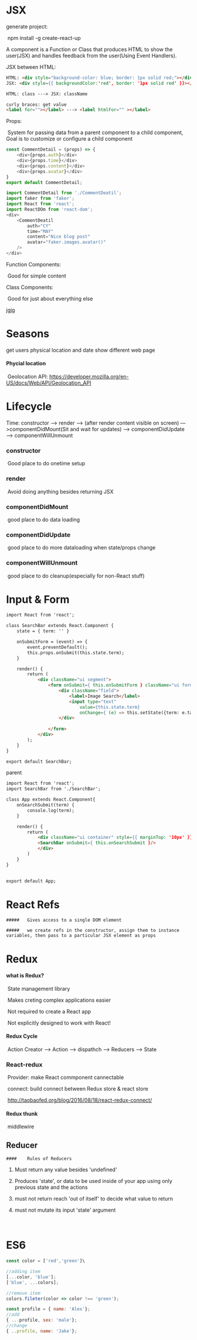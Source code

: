 # JSX



generate project: 

​	npm install -g create-react-up



A component is a Function or Class that produces HTML to show the user(JSX) and handles feedback from the user(Using Event Handlers).



JSX between HTML: 

```html
HTML: <div style="background-color: blue; border: 1px solid red;"></div>
JSX: <div style={{ backgroundColor:'red', border: '1px solid red' }}></div>	

HTML: class ---> JSX: className

curly braces: get value
<label for=""></label> ---> <label htmlFor="" ></label>
```





Props:

​	System for passing data from a parent component to a child component, Goal is to customize or configure a child component

```js
const CommentDetail = (props) => {
    <div>{props.auth}</div>
    <div>{props.time}</div>
    <div>{props.content}</div>
    <div>{props.avatar}</div>
}
export default CommentDetail;
```

```js
import CommentDetail from './CommentDeatil';
import faker from 'faker';
import React from 'react';
import ReactDOm from 'react-dom';
<div>
	<CommentDeatil
		auth="CY" 
		time="MAY"
		content="Nice blog post"
		avatar="faker.images.avatar()"
	/>    
</div>
```



Function Components: 

​	Good for simple content



Class Components:

​	Good for just about everything else

jgjg

# Seasons 

get users physical location and date show different web page

####  Phycial location

​	Geolocation API: <https://developer.mozilla.org/en-US/docs/Web/API/Geolocation_API>





#  Lifecycle

Time:   constructor —> render —>  (after render content visible on screen) —>componentDidMount(Sit and wait for updates) —> componentDidUpdate —> componentWillUnmount



###  constructor

​	Good place to do onetime setup

###  render	

​	Avoid doing anything besides returning JSX

###  componentDidMount

​	good place to do data loading 

###  componentDidUpdate

​	good place to do more dataloading when state/props change

###  componentWillUnmount

​	good place to do cleanup(especially for non-React stuff)





#  Input & Form

```HTML
import React from 'react';

class SearchBar extends React.Component {
    state = { term: '' }

    onSubmitForm = (event) => {
        event.preventDefault();
        this.props.onSubmit(this.state.term);
    }

    render() {
        return (
            <div className="ui segment">
                <form onSubmit={ this.onSubmitForm } className="ui form">
                    <div className="field">
                        <label>Image Search</label>
                        <input type="text" 
                            value={this.state.term}
                            onChange={ (e) => this.setState({term: e.target.value })} />
                    </div>
                    
                </form>
            </div>
        );
    }
}

export default SearchBar;

```



parent

```HTML REACT
import React from 'react';
import SearchBar from './SearchBar';

class App extends React.Component{
    onSearchSubmit(term) {
        console.log(term);
    }

    render() {
        return (
            <div className="ui container" style={{ marginTop: '10px' }}>
            <SearchBar onSubmit={ this.onSearchSubmit }/>
            </div>
        )
    }
} 
    

export default App;


```



#  React Refs

	#####  	Gives access to a single DOM element
	
	#####  	we create refs in the constructor, assign them to instance variables, then pass to a particular JSX element as props





#  Redux

####  	what is Redux?

​		State management library

​		Makes creting complex applications easier

​		Not required to create a React app

​		Not explicitly designed to work with React!

####  	Redux Cycle

​		Action Creator  —> Action  —> dispathch —> Reducers —> State



###  	React-redux

​			Provider: make React commponent cannectable

​			connect: build connect between Redux store & react store

​			<http://taobaofed.org/blog/2016/08/18/react-redux-connect/>



#### 	Redux thunk 

​		middlewire 





##  Reducer

	####  	Rules of Reducers

1. Must return any value besides 'undefined'

2. Produces 'state', or data to be used inside of your app using only previous state and the actions

3. must not return reach 'out of itself' to decide what value to return

4. must not mutate its input 'state' argument

   





​	

# ES6

``` javascript
const color = ['red','green']\

//adding item
[...color, 'blue'];
['blue', ...colors];

//remove item
colors.fileter(color => color !== 'green');

const profile = { name: 'Alex'};
//add
{ ...profile, sex: 'male'};
//change
{ ..profile, name: 'Jake'};


```







​	